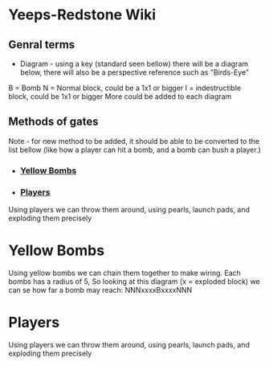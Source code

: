 # Yeeps-Redstone Wiki
## Genral terms
- Diagram - using a key (standard seen bellow) there will be a diagram below, there will also be a perspective reference such as "Birds-Eye"

B = Bomb
N = Normal block, could be a 1x1 or bigger
I = indestructible block, could be 1x1 or bigger
More could be added to each diagram
## Methods of gates
Note - for new method to be added, it should be able to be converted to the list bellow (like how a player can hit a bomb, and a bomb can bush a player.)
- ### [Yellow Bombs](https://github.com/lrutjens/Yeeps-Redstone/blob/main/Main.md#yellow-bombs-1)

- ### [Players](https://github.com/lrutjens/Yeeps-Redstone/blob/main/Main.md#Players-1)
Using players we can throw them around, using pearls, launch pads, and exploding them precisely


# Yellow Bombs
Using yellow bombs we can chain them together to make wiring.
Each bombs has a radius of 5, So looking at this diagram (x = exploded block) we can se how far a bomb may reach:
NNNxxxxBxxxxNNN

# Players
Using players we can throw them around, using pearls, launch pads, and exploding them precisely
